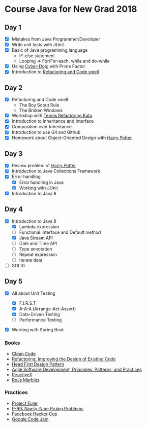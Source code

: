 # Course Java for New Grad 2018

## Day 1
* [x] Mistakes from Java Programmer/Developer
* [x] Write unit tests with JUnit
* [x] Basic of Java programming language
  * IF-else statement
  * Looping => For/For-each, while and do-while
* [x] Using [Cyber-Dojo](http://www.cyber-dojo.org/) with Prime Factor
* [x] Introduction to [Refactoring and Code smell](https://sourcemaking.com/refactoring/smells)

## Day 2
* [x] Refactoring and Code smell
  * The Boy Scout Rule
  * The Broken Windows
* [x] Workshop with [Tennis Refactoring Kata](https://github.com/emilybache/Tennis-Refactoring-Kata)
* [x] Introduction to Inheritance and Interface
* [x] Composition over Inheritance
* [x] Introduction to use Git and Github
* [x] Homework about Object-Oriented Design with [Harry Potter](https://github.com/up1/java_course_2018/wiki/Harry-Potter)

## Day 3
* [x] Review problem of [Harry Potter](https://github.com/up1/java_course_2018/wiki/Harry-Potter)
* [x] Introduction to Java Collections Framework
* [x] Error handling
  * [x] Error handling in Java
  * [x] Working with JUnit
* [x] Introduction to Java 8

## Day 4
* [x] Introduction to Java 8
  * [x] Lambda expression
  * [ ] Functional Interface and Default method
  * [x] Java Stream API
  * [ ] Date and Time API
  * [ ] Type annotation
  * [ ] Repeat expression
  * [ ] Iterate data
* [ ] SOLID

## Day 5
* [x] All about Unit Testing
  * [x] F.I.R.S.T
  * [x] A-A-A (Arrange-Act-Assert)
  * [x] Data-Driven Testing
  * [ ] Performance Testing
* [x] Working with Spring Boot


### Books
* [Clean Code](https://www.amazon.com/Clean-Code-Handbook-Software-Craftsmanship/dp/0132350882)
* [Refactoring: Improving the Design of Existing Code](https://www.amazon.com/Refactoring-Improving-Design-Existing-Code/dp/0201485672)
* [Head First Design Pattern](http://shop.oreilly.com/product/9780596007126.do)
* [Agile Software Development, Principles, Patterns, and Practices](https://www.amazon.in/Software-Development-Principles-Patterns-Practices/dp/0135974445)
* [ReactiveX](http://reactivex.io/)
* [RxJs Marbles](http://rxmarbles.com/)

### Practices
* [Project Euler](https://projecteuler.net/)
* [P-99: Ninety-Nine Prolog Problems](https://sites.google.com/site/prologsite/prolog-problems)
* [Facebook Hacker Cup](https://www.facebook.com/hackercup/scoreboard/)
* [Google Code Jam](https://code.google.com/codejam/)
